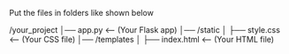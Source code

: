 Put the files in folders like shown below


/your_project
│── app.py  <-- (Your Flask app)
│── /static
│   ├── style.css  <-- (Your CSS file)
│── /templates
│   ├── index.html  <-- (Your HTML file)
